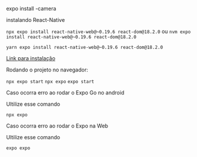 expo install -camera

instalando React-Native

```npx expo install react-native-web@~0.19.6 react-dom@18.2.0```
ou
```nvm expo install react-native-web@~0.19.6 react-dom@18.2.0``` 

```yarn expo install react-native-web@~0.19.6 react-dom@18.2.0```

[Link para instalação](https://reactnative.dev/docs/alert)


Rodando o projeto no navegador:

```npx expo start```
``` npx expo ```
``` expo start ```

Caso ocorra erro ao rodar o Expo Go no android

Ultilize esse comando

``` npx expo ```


Caso ocorra erro ao rodar o Expo na Web

Ultilize esse comando

``` expo expo ```

